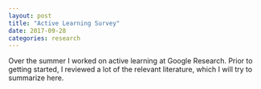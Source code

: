 ```yaml
---
layout: post
title: "Active Learning Survey"
date: 2017-09-28
categories: research
---
```


Over the summer I worked on active learning at Google Research.  Prior to getting started, I reviewed a lot of the relevant literature, which I will try to summarize here.

